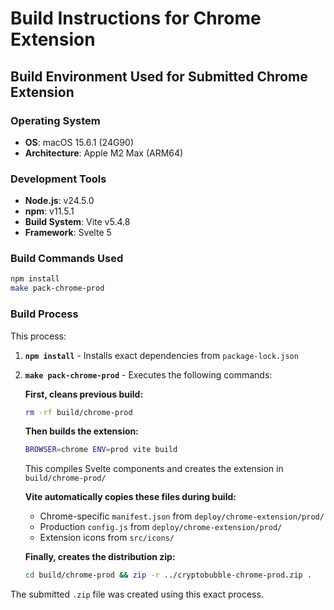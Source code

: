 # Build Instructions for Chrome Extension

## Build Environment Used for Submitted Chrome Extension

### Operating System
- **OS**: macOS 15.6.1 (24G90)
- **Architecture**: Apple M2 Max (ARM64)

### Development Tools
- **Node.js**: v24.5.0
- **npm**: v11.5.1
- **Build System**: Vite v5.4.8
- **Framework**: Svelte 5

### Build Commands Used
```bash
npm install
make pack-chrome-prod
```

### Build Process
This process:
1. **`npm install`** - Installs exact dependencies from `package-lock.json`
2. **`make pack-chrome-prod`** - Executes the following commands:

   **First, cleans previous build:**
   ```bash
   rm -rf build/chrome-prod
   ```

   **Then builds the extension:**
   ```bash
   BROWSER=chrome ENV=prod vite build
   ```
   This compiles Svelte components and creates the extension in `build/chrome-prod/`

   **Vite automatically copies these files during build:**
   - Chrome-specific `manifest.json` from `deploy/chrome-extension/prod/`
   - Production `config.js` from `deploy/chrome-extension/prod/`
   - Extension icons from `src/icons/`

   **Finally, creates the distribution zip:**
   ```bash
   cd build/chrome-prod && zip -r ../cryptobubble-chrome-prod.zip .
   ```

The submitted `.zip` file was created using this exact process.